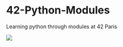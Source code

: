 # 42-Python-Modules
Learning python through modules at 42 Paris

<a href="https://github-actions.40ants.com/?url=https%3A%2F%2Fgithub.com%2FAlexdelia%2F42-Python-Modules%2Ftree%2Fmain">
  <img src="http://github-actions.40ants.com/Alexdelia/42-Python-Modules/matrix.svg"/>
</a>
